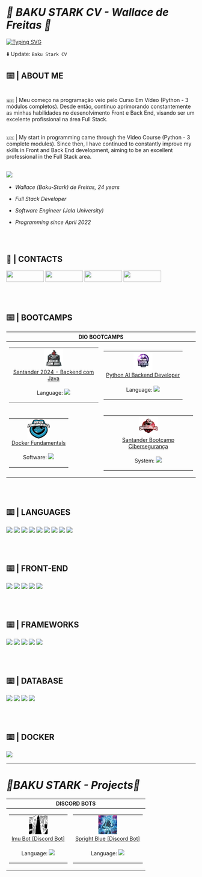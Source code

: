 <div align="left">

# **_👾 BAKU STARK CV - Wallace de Freitas 👾_**

[![Typing SVG](https://readme-typing-svg.herokuapp.com?font=Kanit&multiline=true&height=75&lines=%22A+imagina%C3%A7%C3%A3o+%C3%A9+mais+importante+que+;o+conhecimento.%22;---+Albert+Einstein)](https://git.io/typing-svg)

</div>


<div align="left">

⬇️ Update: `Baku Stark CV`

## **⌨️ | ABOUT ME**

<br />` 🇧🇷 ` | Meu começo na programação veio pelo Curso Em Vídeo (Python - 3 módulos completos). Desde então, continuo aprimorando constantemente as minhas habilidades no desenolvimento Front e Back End, visando ser um excelente profissional na área Full Stack.

<br />` 🇺🇸 ` | My start in programming came through the Video Course (Python - 3 complete modules). Since then, I have continued to constantly improve my skills in Front and Back End development, aiming to be an excellent professional in the Full Stack area.

<br /><a href="https://baku-stark.github.io/Portfolio-Wallace/index.html"><img src="https://img.shields.io/badge/Portfolio-%23000000.svg?style=for-the-badge&logo=firefox&logoColor=#FF7139"/></a>

- _Wallace (Baku-Stark) de Freitas, 24 years_

- _Full Stack Developer_

- _Software Engineer (Jala University)_

- _Programming since April 2022_

<br /><br />

## **📱 | CONTACTS**

<a href="https://twitter.com/Walleemc2"><img src="https://img.shields.io/badge/Walleemc2-1DA1F2?style=for-the-badge&logo=x&logoColor=FFFFFF&color=111111" height="30" width="100"/></a>
<a href="https://instagram.com/wallace_emc2"><img src="https://img.shields.io/badge/walle_emc2-6610F2?style=for-the-badge&logo=Instagram&logoColor=FFFFFF&color=111111" height="30" width="100"/></a>
<a href="https://www.linkedin.com/in/wallace-freitas-92a2061b6/"><img src="https://img.shields.io/badge/Wallace freitas-0077B5?style=for-the-badge&logo=linkedin&logoColor=FFFFFF&color=111111" height="30" width="100"/></a>
<a href="https://www.reddit.com/user/StarkBakuha"><img src="https://img.shields.io/badge/StarkBakuha-FF4500?style=for-the-badge&logo=reddit&logoColor=FFFFFF&color=111111" height="30" width="100"/></a>

<br /><br />

## **⌨️ | BOOTCAMPS**

<table>

  <thead>

  <tr align="center">

  <th colspan="2">DIO BOOTCAMPS</th>

  </tr>

  </thead>

  <tbody>

  <tr align="center">
  <td>
  <table>

  <tr align="center">

  <td>
      <img height="50" src="img/bootcamp_java.png"/>
      <br>
      <a
        href="https://web.dio.me/track/7da9882f-2f0d-4f4d-b997-f300ce50f9f5"
      >Santander 2024 - Backend com Java
      </a>
  </td>
  </tr>

  <tr align="center">

  <td>

  Language: <img height=15 src="https://cdn.jsdelivr.net/gh/devicons/devicon/icons/java/java-plain.svg"/>
   
  </td>
  </tr>
  </table>
  
  </td>
  <td>

  <table>

  <tr align="center">

  <td>
      <img height="50" src="img/bootcamp_python.png"/>
      <br>
      <a
        href="https://web.dio.me/track/70304c16-a7d8-4066-97de-16345e1653a6"
      >Python AI Backend Developer
      </a>
  </td>
  </tr>

  <tr align="center">

  <td>

  Language: <img height=15 src="https://cdn.jsdelivr.net/gh/devicons/devicon/icons/python/python-original.svg"/>
    
  </td>

  </tr>

  </table>

  </td>

  </tr>
  <tr align="center">
  <td>

  <table>

  <tr align="center">

  <td>
      <img height="50" src="img/bootcamp_docker.png"/>
      <br>
      <a
        href="https://web.dio.me/track/7da9882f-2f0d-4f4d-b997-f300ce50f9f5"
      >Docker Fundamentals
      </a>
  </td>
  </tr>

  <tr align="center">
    
  <td>

  Software: <img height=15 src="https://cdn.jsdelivr.net/gh/devicons/devicon@latest/icons/docker/docker-original.svg"/>
   
  </td>
  </tr>
  </table>

  </td>

  <td>
    <table>

  <tr align="center">

  <td>
      <img height="50" src="img/bootcamp_cs.png"/>
      <br>
      <a
        href="https://web.dio.me/track/santander-ciberseguranca-2024"
      >Santander Bootcamp Cibersegurança
      </a>
  </td>
  </tr>

  <tr align="center">
    
  <td>

  System: <img height=15 src="https://cdn.jsdelivr.net/gh/devicons/devicon@latest/icons/linux/linux-original.svg"/>
   
  </td>
  </tr>
  </table>
  </td>
  
  </tr>
  </tbody>
</table>

<br /><br />

## **⌨️ | LANGUAGES**

<img src="https://img.shields.io/badge/Rusty-3776AB?style=for-the-badge&logo=rust&logoColor=gray&color=111111"/>
<img src="https://img.shields.io/badge/MarkDown-3776AB?style=for-the-badge&logo=markdown&logoColor=darkgray&color=111111"/>
<img src="https://img.shields.io/badge/Python-3776AB?style=for-the-badge&logo=python&logoColor=blue&color=111111"/>
<img src="https://img.shields.io/badge/TypeScript-3776AB?style=for-the-badge&logo=typescript&logoColor=darkblue&color=111111"/>
<img src="https://img.shields.io/badge/C%2B%2B-3776AB?style=for-the-badge&logo=c%2B%2B&logoColor=0c00f7&color=111111"/>
<img src="https://img.shields.io/badge/C-3776AB?style=for-the-badge&logo=c&logoColor=0c00f7&color=111111"/>
<img src="https://img.shields.io/badge/JavaScript-3776AB?style=for-the-badge&logo=javascript&logoColor=yellow&color=111111"/>
<img src="https://img.shields.io/badge/Java-3776AB?style=for-the-badge&logo=openjdk&logoColor=orange&color=111111"/>
<img src="https://img.shields.io/badge/Ruby-3776AB?style=for-the-badge&logo=ruby&logoColor=darkred&color=111111"/>

<br /><br />

## **⌨️ | FRONT-END**

<img src="https://img.shields.io/badge/HTML5-3776AB?style=for-the-badge&logo=html5&logoColor=f54b02&color=111111"/>
<img src="https://img.shields.io/badge/CSS3-3776AB?style=for-the-badge&logo=css3&logoColor=0c98f5&color=111111"/>
<img src="https://img.shields.io/badge/SASS-3776AB?style=for-the-badge&logo=sass&logoColor=fc519b&color=111111"/>
<img src="https://img.shields.io/badge/BootStrap-3776AB?style=for-the-badge&logo=bootstrap&logoColor=purple&color=111111"/>
<img src="https://img.shields.io/badge/TailWind-3776AB?style=for-the-badge&logo=tailwindcss&logoColor=ocean&color=111111"/>

<br /><br />

## **⌨️ | FRAMEWORKS**

<img src="https://img.shields.io/badge/React-3776AB?style=for-the-badge&logo=react&logoColor=05bafc&color=111111"/>
<img src="https://img.shields.io/badge/Vue.JS-3776AB?style=for-the-badge&logo=vue.js&logoColor=lightgreen&color=111111"/>
<img src="https://img.shields.io/badge/Angular.JS-3776AB?style=for-the-badge&logo=angular&logoColor=f74239&color=111111"/>
<img src="https://img.shields.io/badge/FLASK-3776AB?style=for-the-badge&logo=flask&logoColor=gray&color=111111"/>
<img src="https://img.shields.io/badge/Django-3776AB?style=for-the-badge&logo=django&logoColor=darkgreen&color=111111"/>

<br /><br />

## **⌨️ | DATABASE**

<img src="https://img.shields.io/badge/MySQL-3776AB?style=for-the-badge&logo=mysql&logoColor=05bafc&color=111111"/>
<img src="https://img.shields.io/badge/SQLite3-3776AB?style=for-the-badge&logo=sqlite&logoColor=05bafc&color=111111"/>
<img src="https://img.shields.io/badge/MongoDB-3776AB?style=for-the-badge&logo=mongodb&logoColor=darkgreen&color=111111"/>
<img src="https://img.shields.io/badge/Postgresql-3776AB?style=for-the-badge&logo=postgresql&logoColor=336791&color=111111"/>

<br /><br />

## **⌨️ | DOCKER**

<img src="https://img.shields.io/badge/Docker-3776AB?style=for-the-badge&logo=docker&logoColor=0297F4c&color=111111"/>

</div>

----

<div align="left">

# **_👾BAKU STARK - Projects👾_**

<table>

  <thead>

  <tr align="center">

  <th colspan="2">DISCORD BOTS</th>

  </tr>

  </thead>

  <tbody>

  <tr align="center">
  <td>
  <table>

  <tr align="center">

  <td>
      <img height="50"  width="50" src="img/im_sama_bot_discord.jpeg"/>
      <br>
      <a
        href="https://discord.com/api/oauth2/authorize?client_id=1055540316725313626&permissions=8&scope=applications.commands%20bot"
      >Imu Bot [Discord Bot]
      </a>
  </td>
  </tr>

  <tr align="center">

  <td>

  Language: <img height=15 src="https://cdn.jsdelivr.net/gh/devicons/devicon/icons/javascript/javascript-plain.svg"/>
   
  </td>
  </tr>
  </table>
  
  </td>
  <td>

  <table>

  <tr align="center">

  <td>
      <img height="50" width="50" src="img/SprightBlue-Icon.png"/>
      <br>
      <a
        href="https://discord.com/api/oauth2/authorize?client_id=1055540316725313626&permissions=8&scope=applications.commands%20bot"
      >Spright Blue [Discord Bot]
      </a>
  </td>
  </tr>

  <tr align="center">

  <td>

  Language: <img height=15 src="https://cdn.jsdelivr.net/gh/devicons/devicon/icons/python/python-original.svg"/>
    
  </td>

  </tr>

  </table>

  </td>

  </tr>
  </tbody>
</table>

</div>
